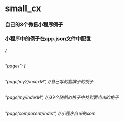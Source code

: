 # small_cx
### 自己的3个微信小程序例子

### 小程序中的例子在app.json文件中配置
###### {
######   "pages": [
######      "page/my2/indexM", //自己写的翻牌子的例子
######      "page/my/indexM",  //从9个随机的格子中找到要点击的格子
######      "page/component/index", //小程序自带的dom

